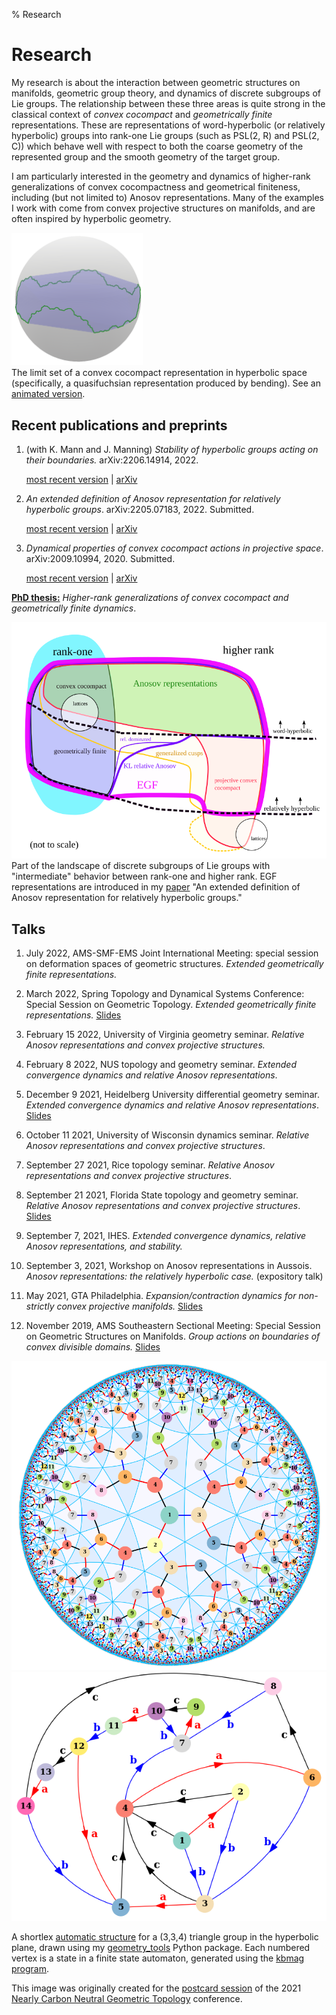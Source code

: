 % Research

Research
==========

My research is about the interaction between geometric structures on manifolds, geometric group theory, and dynamics of discrete subgroups of Lie groups. The relationship between these three areas is quite strong in the classical context of *convex cocompact* and *geometrically finite* representations. These are representations of word-hyperbolic (or relatively hyperbolic) groups into rank-one Lie groups (such as PSL(2, R) and PSL(2, C)) which behave well with respect to both the coarse geometry of the represented group and the smooth geometry of the target group.

I am particularly interested in the geometry and dynamics of higher-rank generalizations of convex cocompactness and geometrical finiteness, including (but not limited to) Anosov representations. Many of the examples I work with come from convex projective structures on manifolds, and are often inspired by hyperbolic geometry.

<img src="resources/quasifuchsian.png" alt="A quasifuchsian representation in H^3" width=210px />
<div class="caption">The limit set of a convex cocompact representation in hyperbolic space (specifically, a quasifuchsian representation produced by bending). See an <a href="resources/bending2.gif">animated version</a>.</div>

## Recent publications and preprints

1. (with K. Mann and J. Manning) *Stability of hyperbolic groups acting on their boundaries.* arXiv:2206.14914, 2022.

	[most recent version](https://pi.math.cornell.edu/~jfmanning/research/stable93.pdf) | [arXiv](https://arxiv.org/abs/2206.14914)

2. *An extended definition of Anosov representation for relatively hyperbolic groups*. arXiv:2205.07183, 2022. Submitted.

	[most recent version](papers/extended_relative_anosov.pdf) | [arXiv](https://arxiv.org/abs/2205.07183)

3. *Dynamical properties of convex cocompact actions in projective space*. arXiv:2009.10994, 2020. Submitted.

	[most recent version](papers/convex_cocompact_dynamics.pdf) | [arXiv](https://arxiv.org/abs/2009.10994)

[**PhD thesis:**](papers/thesis.pdf) *Higher-rank generalizations of convex cocompact and geometrically finite dynamics*.

<img src="resources/landscape_of_discrete_groups.png" alt="A portion of the landscape of discrete subgroups of Lie groups" width=600px />
<div class="caption">Part of the landscape of discrete subgroups of Lie groups with "intermediate" behavior between rank-one and higher rank. EGF representations are introduced in my <a href="https://arxiv.org/abs/2205.07183">paper</a> "An extended definition of Anosov representation for relatively hyperbolic groups." </div>

## Talks


1. July 2022, AMS-SMF-EMS Joint International Meeting: special session on deformation spaces of geometric structures. *Extended geometrically finite representations.*

2. March 2022, Spring Topology and Dynamical Systems Conference: Special Session on Geometric Topology. *Extended geometrically finite representations.* [Slides](resources/talks/stdc2022_handout.pdf)

3. February 15 2022, University of Virginia geometry seminar. *Relative Anosov representations and convex projective structures.*

4. February 8 2022, NUS topology and geometry seminar. *Extended convergence dynamics and relative Anosov representations*.

3. December 9 2021, Heidelberg University differential geometry seminar. *Extended convergence dynamics and relative Anosov representations*. [Slides](resources/talks/rel_anosov_heidelberg.pdf)

4. October 11 2021, University of Wisconsin dynamics seminar. *Relative Anosov representations and convex projective structures*.

5. September 27 2021, Rice topology seminar. *Relative Anosov representations and convex projective structures*.

6. September 21 2021, Florida State topology and geometry seminar. *Relative Anosov representations and convex projective structures*. [Slides](resources/talks/rel_anosov_fsu.pdf)

4. September 7, 2021, IHES. *Extended convergence dynamics, relative Anosov representations, and stability.* 

5. September 3, 2021, Workshop on Anosov representations in Aussois. *Anosov representations: the relatively hyperbolic case.* (expository talk)

1. May 2021, GTA Philadelphia.
*Expansion/contraction dynamics for non-strictly convex projective manifolds.* [Slides](resources/talks/temple_2021_flat.pdf)

2. November 2019, AMS Southeastern Sectional Meeting: Special Session on Geometric Structures on Manifolds.
*Group actions on boundaries of convex divisible domains.* [Slides](resources/talks/gainesville_2019.pdf)

<div class="image-container">
<div class="img-cell" ><img src="resources/h2_automaton_2.png" alt="shortlex automatic structure for a 3,3,4 triangle group in H2"  /></div>
<div class="img-cell" ><img src="resources/automaton.png" alt="automaton for shortlex automatic structure on a 3,3,4 triangle group" /></div>
</div>
<div class="caption">
<p>A shortlex <a href="https://en.wikipedia.org/wiki/Automatic_group">automatic structure</a> for a (3,3,4) triangle group in the hyperbolic plane, drawn using my <a href="geometry_tools">geometry_tools</a> Python package. Each numbered vertex is a state in a finite state automaton, generated using the <a href="https://gap-packages.github.io/kbmag/">kbmag program</a>.</p>
<p>This image was originally created for the <a href="https://www.ncngt.org/postcards">postcard session</a> of the 2021 <a href="https://www.ncngt.org/">Nearly Carbon Neutral Geometric Topology</a> conference.</p>
</div>

